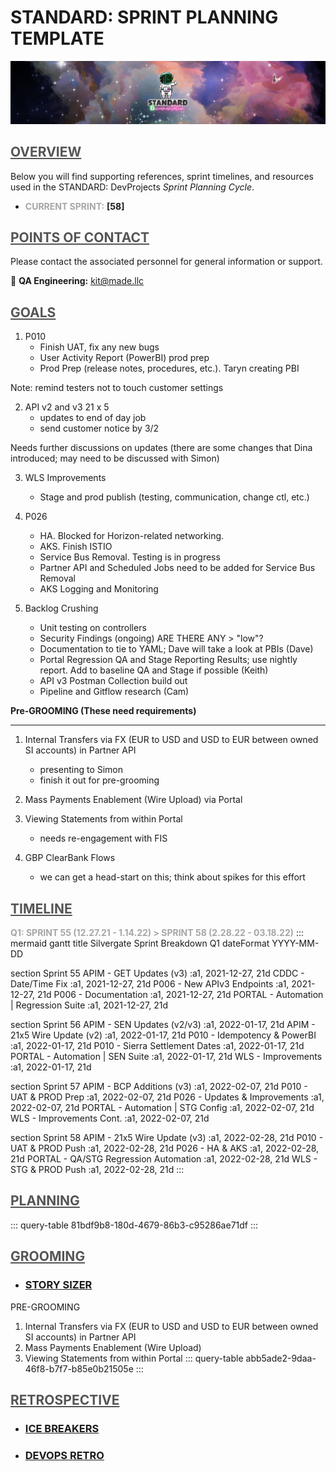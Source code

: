 **<h1> STANDARD: SPRINT PLANNING TEMPLATE </h1>**
![standard-wiki.png](/src/standard-wiki.png)



## <span style="color:#555555"><u> **OVERVIEW** </u></span>
Below you will find supporting references, sprint timelines, and resources used in the STANDARD: DevProjects <i>Sprint Planning Cycle</i>.
- <span style="color:#A6A6A6"> **CURRENT SPRINT:** </span> **[58]**



## <span style="color:#555555"><u> **POINTS OF CONTACT** </u></span>
Please contact the associated personnel for general information or support.

:taco: **QA Engineering:**<span style="color:gold"> kit@made.llc </span>



## <span style="color:#555555"><u> **GOALS** </u></span>
1. P010
   - Finish UAT, fix any new bugs
   - User Activity Report (PowerBI) prod prep
   - Prod Prep (release notes, procedures, etc.).  Taryn creating PBI

Note: remind testers not to touch customer settings

2. API v2 and v3 21 x 5
   - updates to end of day job
   - send customer notice by 3/2

Needs further discussions on updates (there are some changes that Dina introduced; may need to be discussed with Simon)

3. WLS Improvements
   - Stage and prod publish (testing, communication, change ctl, etc.)

4. P026
   - HA. Blocked for Horizon-related networking.
   - AKS. Finish ISTIO
   - Service Bus Removal. Testing is in progress
   - Partner API and Scheduled Jobs need to be added for Service Bus Removal
   - AKS Logging and Monitoring

5. Backlog Crushing
   - Unit testing on controllers
   - Security Findings (ongoing) ARE THERE ANY > "low"?
   - Documentation to tie to YAML; Dave will take a look at PBIs (Dave)
   - Portal Regression QA and Stage Reporting Results; use nightly report. Add to baseline QA and Stage if possible (Keith)
   - API v3 Postman Collection build out
   - Pipeline and Gitflow research (Cam)

**Pre-GROOMING (These need requirements)**

----------------

1. Internal Transfers via FX (EUR to USD and USD to EUR between owned SI accounts) in Partner API
   - presenting to Simon
   - finish it out for pre-grooming

2. Mass Payments Enablement (Wire Upload) via Portal

3. Viewing Statements from within Portal
   - needs re-engagement with FIS

4. GBP ClearBank Flows
   - we can get a head-start on this; think about spikes for this effort




## <span style="color:#555555"><u> **TIMELINE** </u></span>
<span style="color:#A6A6A6"> **Q1: SPRINT 55 (12.27.21 - 1.14.22) > SPRINT 58 (2.28.22 - 03.18.22)** </span>
::: mermaid
gantt
title Silvergate Sprint Breakdown Q1
dateFormat YYYY-MM-DD

section Sprint 55
APIM - GET Updates (v3) :a1, 2021-12-27, 21d
CDDC - Date/Time Fix :a1, 2021-12-27, 21d
P006 - New APIv3 Endpoints :a1, 2021-12-27, 21d
P006 - Documentation :a1, 2021-12-27, 21d
PORTAL - Automation | Regression Suite :a1, 2021-12-27, 21d

section Sprint 56
APIM - SEN Updates (v2/v3) :a1, 2022-01-17, 21d
APIM - 21x5 Wire Update (v2) :a1, 2022-01-17, 21d
P010 - Idempotency & PowerBI :a1, 2022-01-17, 21d
P010 - Sierra Settlement Dates :a1, 2022-01-17, 21d
PORTAL - Automation | SEN Suite :a1, 2022-01-17, 21d
WLS - Improvements :a1, 2022-01-17, 21d

section Sprint 57
APIM - BCP Additions (v3) :a1, 2022-02-07, 21d
P010 - UAT & PROD Prep :a1, 2022-02-07, 21d
P026 - Updates & Improvements :a1, 2022-02-07, 21d
PORTAL - Automation | STG Config :a1, 2022-02-07, 21d
WLS - Improvements Cont. :a1, 2022-02-07, 21d


section Sprint 58
APIM - 21x5 Wire Update (v3) :a1, 2022-02-28, 21d
P010 - UAT & PROD Push :a1, 2022-02-28, 21d
P026 - HA & AKS :a1, 2022-02-28, 21d
PORTAL - QA/STG Regression Automation :a1, 2022-02-28, 21d
WLS - STG & PROD Push :a1, 2022-02-28, 21d
:::



## <span style="color:#555555"><u> **PLANNING** </u></span>
::: query-table 81bdf9b8-180d-4679-86b3-c95286ae71df
:::




## <span style="color:#555555"><u> **GROOMING** </u></span>
- ### [STORY SIZER](https://scrum.reedtaylor.org/)
PRE-GROOMING
1. Internal Transfers via FX (EUR to USD and USD to EUR between owned SI accounts) in Partner API
2. Mass Payments Enablement (Wire Upload)
3. Viewing Statements from within Portal
::: query-table abb5ade2-9daa-46f8-b7f7-b85e0b21505e
:::



## <span style="color:#555555"><u> **RETROSPECTIVE** </u></span>
- ### [ICE BREAKERS](https://www.mentimeter.com/app)
- ### [DEVOPS RETRO](https://silvergate.visualstudio.com/DevProjects/_apps/hub/ms-devlabs.team-retrospectives.home)